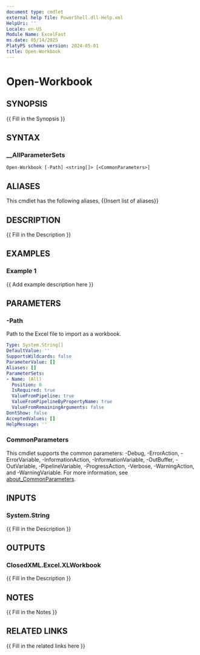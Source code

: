 ```yaml
---
document type: cmdlet
external help file: PowerShell.dll-Help.xml
HelpUri: ''
Locale: en-US
Module Name: ExcelFast
ms.date: 05/14/2025
PlatyPS schema version: 2024-05-01
title: Open-Workbook
---
```


# Open-Workbook

## SYNOPSIS

{{ Fill in the Synopsis }}

## SYNTAX

### __AllParameterSets

```
Open-Workbook [-Path] <string[]> [<CommonParameters>]
```

## ALIASES

This cmdlet has the following aliases,
  {{Insert list of aliases}}

## DESCRIPTION

{{ Fill in the Description }}

## EXAMPLES

### Example 1

{{ Add example description here }}

## PARAMETERS

### -Path

Path to the Excel file to import as a workbook.

```yaml
Type: System.String[]
DefaultValue: ''
SupportsWildcards: false
ParameterValue: []
Aliases: []
ParameterSets:
- Name: (All)
  Position: 0
  IsRequired: true
  ValueFromPipeline: true
  ValueFromPipelineByPropertyName: true
  ValueFromRemainingArguments: false
DontShow: false
AcceptedValues: []
HelpMessage: ''
```

### CommonParameters

This cmdlet supports the common parameters: -Debug, -ErrorAction, -ErrorVariable,
-InformationAction, -InformationVariable, -OutBuffer, -OutVariable, -PipelineVariable,
-ProgressAction, -Verbose, -WarningAction, and -WarningVariable. For more information, see
[about_CommonParameters](https://go.microsoft.com/fwlink/?LinkID=113216).

## INPUTS

### System.String

{{ Fill in the Description }}

## OUTPUTS

### ClosedXML.Excel.XLWorkbook

{{ Fill in the Description }}

## NOTES

{{ Fill in the Notes }}

## RELATED LINKS

{{ Fill in the related links here }}

